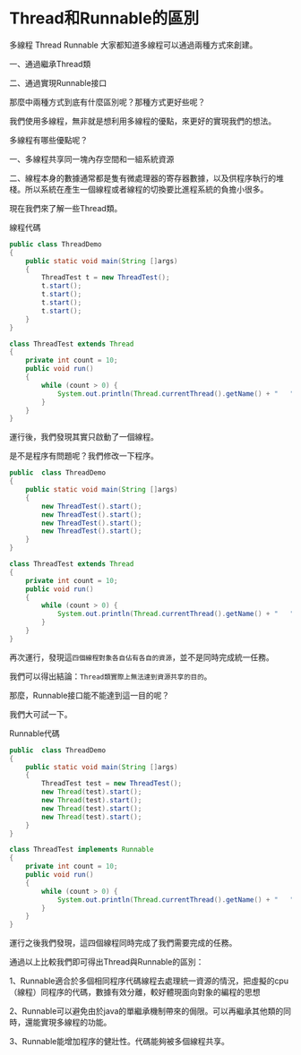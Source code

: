 # Thread和Runnable的區別


多線程 Thread Runnable 
大家都知道多線程可以通過兩種方式來創建。

一、通過繼承Thread類

二、通過實現Runnable接口

那麼中兩種方式到底有什麼區別呢？那種方式更好些呢？

我們使用多線程，無非就是想利用多線程的優點，來更好的實現我們的想法。

多線程有哪些優點呢？

一、多線程共享同一塊內存空間和一組系統資源

二、線程本身的數據通常都是隻有微處理器的寄存器數據，以及供程序執行的堆棧。所以系統在產生一個線程或者線程的切換要比進程系統的負擔小很多。

現在我們來了解一些Thread類。

線程代碼

```java
public class ThreadDemo
{
    public static void main(String []args)
    {
        ThreadTest t = new ThreadTest();
        t.start();
        t.start();
        t.start();
        t.start();
    }
}

class ThreadTest extends Thread
{
    private int count = 10;
    public void run()
    {
        while (count > 0) {
            System.out.println(Thread.currentThread().getName() + "   " + count--);
        }
    }
}
```

運行後，我們發現其實只啟動了一個線程。

是不是程序有問題呢？我們修改一下程序。


```java
public  class ThreadDemo
{
    public static void main(String []args)
    {
        new ThreadTest().start();
        new ThreadTest().start();
        new ThreadTest().start();
        new ThreadTest().start();
    }
}

class ThreadTest extends Thread
{
    private int count = 10;
    public void run()
    {
        while (count > 0) {
            System.out.println(Thread.currentThread().getName() + "   " + count--);
        }
    }
}
```

 再次運行，發現這`四個線程對象各自佔有各自的資源`，並不是同時完成統一任務。

我們可以得出結論：`Thread類實際上無法達到資源共享的目的`。

那麼，Runnable接口能不能達到這一目的呢？

我們大可試一下。

Runnable代碼

```java
public  class ThreadDemo
{
    public static void main(String []args)
    {
        ThreadTest test = new ThreadTest();
        new Thread(test).start();
        new Thread(test).start();
        new Thread(test).start();
        new Thread(test).start();
    }
}

class ThreadTest implements Runnable
{
    private int count = 10;
    public void run()
    {
        while (count > 0) {
            System.out.println(Thread.currentThread().getName() + "   " + count--);
        }
    }
}
```

運行之後我們發現，這四個線程同時完成了我們需要完成的任務。

通過以上比較我們即可得出Thread與Runnable的區別：

1、Runnable適合於多個相同程序代碼線程去處理統一資源的情況，把虛擬的cpu（線程）同程序的代碼，數據有效分離，較好體現面向對象的編程的思想

2、Runnable可以避免由於java的單繼承機制帶來的侷限。可以再繼承其他類的同時，還能實現多線程的功能。

3、Runnable能增加程序的健壯性。代碼能夠被多個線程共享。


